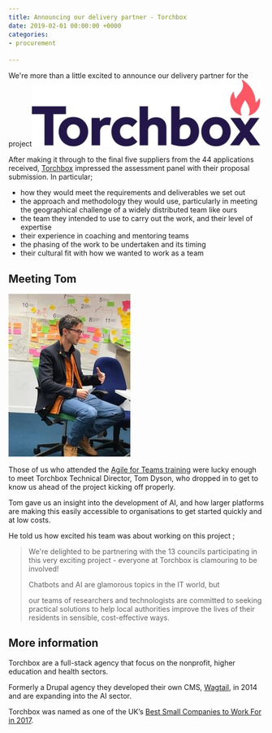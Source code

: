 ```yaml
---
title: Announcing our delivery partner - Torchbox
date: 2019-02-01 00:00:00 +0000
categories:
- procurement

---
```

We're more than a little excited to announce our delivery partner for the project![Torchbox logo](/uploads/torchbox.jpg "Torchbox Ltd")

After making it through to the final five suppliers from the 44 applications received, [Torchbox](https://torchbox.com) impressed the assessment panel with their proposal submission. In particular;

* how they would meet the requirements and deliverables we set out
* the approach and methodology they would use, particularly in meeting the geographical challenge of a widely distributed team like ours
* the team they intended to use to carry out the work, and their level of expertise
* their experience in coaching and mentoring teams
* the phasing of the work to be undertaken and its timing
* their cultural fit with how we wanted to work as a team

## Meeting Tom

![](/uploads/Tom_Dyson.jpg)

Those of us who attended the [Agile for Teams training](https://localdigitalchatbots.github.io/agile/training/2019/01/30/getting-agile/) were lucky enough to meet Torchbox Technical Director, Tom Dyson, who dropped in to get to know us ahead of the project kicking off properly.

Tom gave us an insight into the development of AI, and how larger platforms are making this easily accessible to organisations to get started quickly and at low costs.

He told us how excited his team was about working on this project ;

> We're delighted to be partnering with the 13 councils participating in this very exciting project - everyone at Torchbox is clamouring to be involved!
>
> Chatbots and AI are glamorous topics in the IT world, but
>
> our teams of researchers and technologists are committed to seeking practical solutions to help local authorities improve the lives of their residents in sensible, cost-effective ways.

## More information

Torchbox are a full-stack agency that focus on the nonprofit, higher education and health sectors.

Formerly a Drupal agency they developed their own CMS, [Wagtail](), in 2014 and are expanding into the AI sector.

Torchbox was named as one of the UK’s [Best Small Companies to Work For in 2017](https://torchbox.com/blog/torchbox-named-one-best-places-work-uk/).